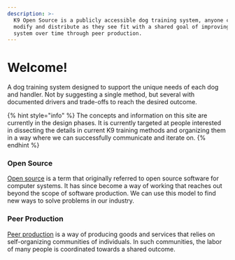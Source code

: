 ```yaml
---
description: >-
  K9 Open Source is a publicly accessible dog training system, anyone can see,
  modify and distribute as they see fit with a shared goal of improving the
  system over time through peer production.
---
```


# Welcome!

A dog training system designed to support the unique needs of each dog and handler. Not by suggesting a single method, but several with documented drivers and trade-offs to reach the desired outcome. 

{% hint style="info" %}
The concepts and information on this site are currently in the design phases. It is currently targeted at people interested in dissecting the details in current K9 training methods and organizing them in a way where we can successfully communicate and iterate on.
{% endhint %}

### Open Source

[Open source](https://en.wikipedia.org/wiki/Open_source) is a term that originally referred to open source software for computer systems. It has since become a way of working that reaches out beyond the scope of software production. We can use this model to find new ways to solve problems in our industry.

### Peer Production

[Peer production](https://en.wikipedia.org/wiki/Peer_production) is a way of producing goods and services that relies on self-organizing communities of individuals. In such communities, the labor of many people is coordinated towards a shared outcome.



